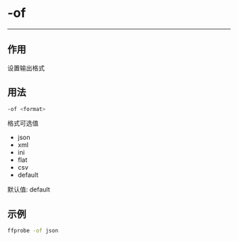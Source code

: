 # -of

---

## 作用

设置输出格式

## 用法

```bash
-of <format>
```

格式可选值
- json
- xml
- ini
- flat
- csv
- default

默认值: default

## 示例

```bash
ffprobe -of json
```
